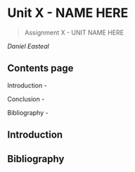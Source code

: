  # **Unit X - NAME HERE**

> Assignment X - UNIT NAME HERE 

_Daniel Easteal_

<div style="page-break-after: always;"></div>

## Contents page 

Introduction - 



Conclusion - 

Bibliography - 

<div style="page-break-after: always;"></div>

## Introduction


<div style="page-break-after: always;"></div>

## Bibliography

